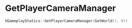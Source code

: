 # GetPlayerCameraManager

```cpp title="Actor.cpp"
UGameplayStatics::GetPlayerCameraManager(GetWorld(), 0))
```